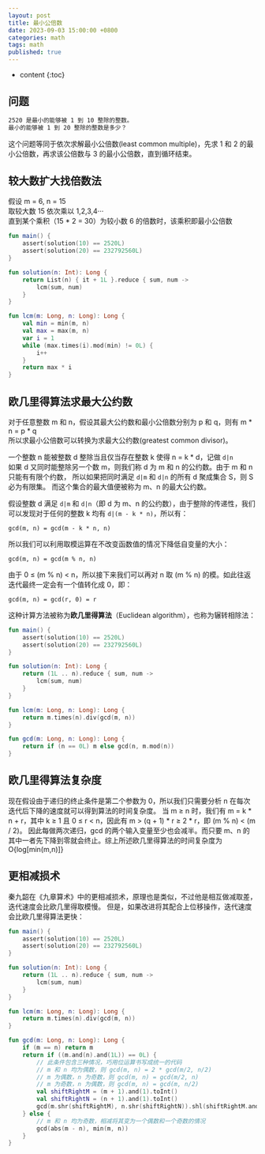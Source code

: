 ```yaml
---
layout: post
title: 最小公倍数
date: 2023-09-03 15:00:00 +0800
categories: math
tags: math
published: true
---
```


* content
{:toc}

## 问题

```txt
2520 是最小的能够被 1 到 10 整除的整数。
最小的能够被 1 到 20 整除的整数是多少？
```

这个问题等同于依次求解最小公倍数(least common multiple)，先求 1 和 2 的最小公倍数，再求该公倍数与 3 的最小公倍数，直到循环结束。

## 较大数扩大找倍数法

假设 m = 6, n = 15<br>
取较大数 15 依次乘以 1,2,3,4···<br>
直到某个乘积（15 * 2 = 30）为较小数 6 的倍数时，该乘积即最小公倍数

```kotlin
fun main() {
    assert(solution(10) == 2520L)
    assert(solution(20) == 232792560L)
}

fun solution(n: Int): Long {
    return List(n) { it + 1L }.reduce { sum, num ->
        lcm(sum, num)
    }
}

fun lcm(m: Long, n: Long): Long {
    val min = min(m, n)
    val max = max(m, n)
    var i = 1
    while (max.times(i).mod(min) != 0L) {
        i++
    }
    return max * i
}
```

## 欧几里得算法求最大公约数

对于任意整数 m 和 n，假设其最大公约数和最小公倍数分别为 p 和 q，则有 m * n = p * q<br>
所以求最小公倍数可以转换为求最大公约数(greatest common divisor)。

一个整数 n 能被整数 d 整除当且仅当存在整数 k 使得 n = k * d，记做 `d|n`<br>
如果 d 又同时能整除另一个数 m，则我们称 d 为 m 和 n 的公约数。由于 m 和 n 只能有有限个约数，
所以如果把同时满足 `d|m` 和 `d|n` 的所有 d 聚成集合 S，则 S 必为有限集。
而这个集合的最大值便被称为 m、n 的最大公约数。

假设整数 d 满足 `d|m` 和 `d|n`（即 d 为 m、n 的公约数），由于整除的传递性，我们可以发现对于任何的整数 k 均有 `d|(m - k * n)`，所以有：

```
gcd(m, n) = gcd(m - k * n, n)
```

所以我们可以利用取模运算在不改变函数值的情况下降低自变量的大小：

```
gcd(m, n) = gcd(m % n, n)
```

由于 0 ≤ (m % n) < n，所以接下来我们可以再对 n 取 (m % n) 的模。如此往返迭代最终一定会有一个值转化成 0，即：

```
gcd(m, n) = gcd(r, 0) = r
```

这种计算方法被称为**欧几里得算法**（Euclidean algorithm），也称为辗转相除法：<br>

```kotlin
fun main() {
    assert(solution(10) == 2520L)
    assert(solution(20) == 232792560L)
}

fun solution(n: Int): Long {
    return (1L .. n).reduce { sum, num ->
        lcm(sum, num)
    }
}

fun lcm(m: Long, n: Long): Long {
    return m.times(n).div(gcd(m, n))
}

fun gcd(m: Long, n: Long): Long {
    return if (n == 0L) m else gcd(n, m.mod(n))
}
```

## 欧几里得算法复杂度

现在假设由于递归的终止条件是第二个参数为 0，所以我们只需要分析 n 在每次迭代后下降的速度就可以得到算法的时间复杂度。
当 m ≥ n 时，我们有 m = k * n + r，其中 k ≥ 1 且 0 ≤ r < n，因此有 m > (q + 1) * r ≥ 2 * r，即 (m % n) < (m / 2)。
因此每做两次递归，gcd 的两个输入变量至少也会减半。而只要 m、n 的其中一者先下降到零就会终止。综上所述欧几里得算法的时间复杂度为 O{log[min(m,n)]}

## 更相减损术

秦九韶在《九章算术》中的更相减损术，原理也是类似，不过他是相互做减取差，迭代速度会比欧几里得取模慢。
但是，如果改进将其配合上位移操作，迭代速度会比欧几里得算法更快：

```kotlin
fun main() {
    assert(solution(10) == 2520L)
    assert(solution(20) == 232792560L)
}

fun solution(n: Int): Long {
    return (1L .. n).reduce { sum, num ->
        lcm(sum, num)
    }
}

fun lcm(m: Long, n: Long): Long {
    return m.times(n).div(gcd(m, n))
}

fun gcd(m: Long, n: Long): Long {
    if (m == n) return m
    return if ((m.and(n).and(1L)) == 0L) {
        // 此条件包含三种情况，巧用位运算书写成统一的代码
        // m 和 n 均为偶数，则 gcd(m, n) = 2 * gcd(m/2, n/2)
        // m 为偶数，n 为奇数，则 gcd(m, n) = gcd(m/2, n)
        // m 为奇数，n 为偶数，则 gcd(m, n) = gcd(m, n/2)
        val shiftRightM = (m + 1).and(1).toInt()
        val shiftRightN = (n + 1).and(1).toInt()
        gcd(m.shr(shiftRightM), n.shr(shiftRightN)).shl(shiftRightM.and(shiftRightN))
    } else {
        // m 和 n 均为奇数，相减将其变为一个偶数和一个奇数的情况
        gcd(abs(m - n), min(m, n))
    }
}
```

<!-- https://pe-cn.github.io/5/ -->
<!-- https://zhuanlan.zhihu.com/p/374026729 -->
<!-- https://blog.csdn.net/weixin_38426554/article/details/95787416 -->
<!-- https://leetcode.com/problems/find-greatest-common-divisor-of-array/ -->